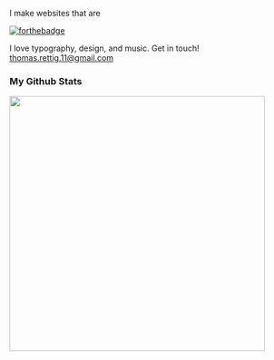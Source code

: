 I make websites that are

[![forthebadge](https://forthebadge.com/images/badges/built-with-love.svg)](https://forthebadge.com)

I love typography, design, and music. Get in touch! thomas.rettig.11@gmail.com

### My Github Stats
<img width="450px" src="https://github-readme-stats.vercel.app/api?username=thomasrettig&show_icons=true&include_all_commits=true&count_private=true&&hide=issues&theme=tokyonight&border_radius=6px"/>
